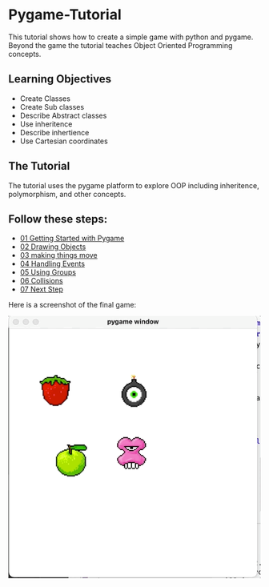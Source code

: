 # Pygame-Tutorial
 
This tutorial shows how to create a simple game with python and pygame. Beyond the game the tutorial teaches Object Oriented Programming concepts. 

## Learning Objectives

- Create Classes
- Create Sub classes 
- Describe Abstract classes
- Use inheritence 
- Describe inhertience
- Use Cartesian coordinates

## The Tutorial

The tutorial uses the pygame platform to explore OOP including inheritence, polymorphism, and other concepts. 

## Follow these steps: 

- [01 Getting Started with Pygame](01-Getting-started-with-pygame)
- [02 Drawing Objects](02-Drawing-Objects)
- [03 making things move](03-making-things-move)
- [04 Handling Events](04-handling-events)
- [05 Using Groups](05-Using-Groups)
- [06 Collisions](06-Collisions)
- [07 Next Step](07-Next-Step)

Here is a screenshot of the final game: 

![screenshot](images/screenshot.gif)

<!-- 

## TODO

- Animated Sprites or Spriteheet
	- https://stackoverflow.com/questions/14044147/animated-sprite-from-few-images
	- https://www.simplifiedpython.net/pygame-sprite-animation-tutorial/
	- https://www.techwithtim.net/tutorials/game-development-with-python/pygame-tutorial/pygame-animation/
	- https://inventwithpython.com/pyganim/

 -->
